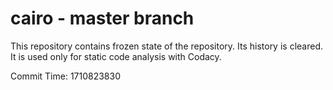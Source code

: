 # cairo - master branch

This repository contains frozen state of the repository.
Its history is cleared. It is used only for static code
analysis with Codacy.

Commit Time: 1710823830